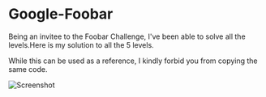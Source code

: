 # Google-Foobar

Being an invitee to the Foobar Challenge, I've been able to solve all the levels.Here is my solution to all the 5 levels.

While this can be used as a reference, I kindly forbid you from copying the same code.

![Screenshot]()
